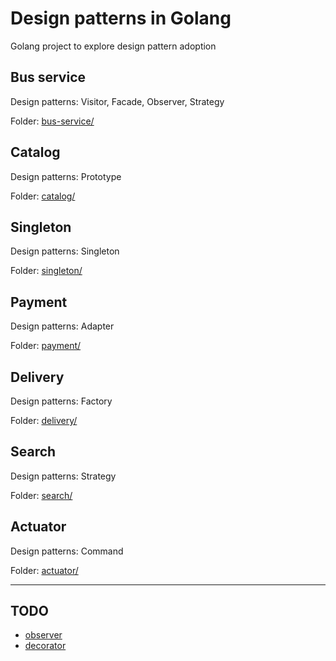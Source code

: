 
# Design patterns in Golang

Golang project to explore design pattern adoption

## Bus service

Design patterns: Visitor, Facade, Observer, Strategy

Folder: [bus-service/](bus-service)

## Catalog

Design patterns: Prototype

Folder: [catalog/](catalog)

## Singleton

Design patterns: Singleton

Folder: [singleton/](singleton)

## Payment

Design patterns: Adapter

Folder: [payment/](payment)

## Delivery

Design patterns: Factory

Folder: [delivery/](delivery)

## Search

Design patterns: Strategy

Folder: [search/](search)

## Actuator

Design patterns: Command

Folder: [actuator/](actuator)

---

## TODO

- [observer](https://faun.pub/head-first-design-patterns-using-go-1-keeping-your-objects-in-the-know-the-observer-pattern-948e6b5b66fc)
- [decorator](https://faun.pub/head-first-design-patterns-using-go-3-decorating-objects-the-decorator-pattern-c35636722da7)
